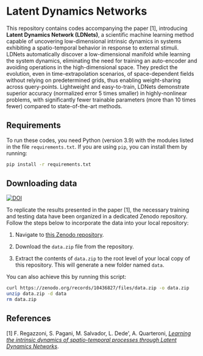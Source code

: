# Latent Dynamics Networks

This repository contains codes accompanying the paper [1], introducing **Latent Dynamics Network (LDNets)**, a scientific machine learning method capable of uncovering low-dimensional intrinsic dynamics in systems exhibiting a spatio-temporal behavior in response to external stimuli. LDNets automatically discover a low-dimensional manifold while learning the system dynamics, eliminating the need for training an auto-encoder and avoiding operations in the high-dimensional space. They predict the evolution, even in time-extrapolation scenarios, of space-dependent fields without relying on predetermined grids, thus enabling weight-sharing across query-points. Lightweight and easy-to-train, LDNets demonstrate superior accuracy (normalized error 5 times smaller) in highly-nonlinear problems, with significantly fewer trainable parameters (more than 10 times fewer) compared to state-of-the-art methods.

## Requirements

To run these codes, you need Python (version 3.9) with the modules listed in the file `requirements.txt`. If you are using `pip`, you can install them by running:
```bash
pip install -r requirements.txt
```

## Downloading data

[![DOI](https://zenodo.org/badge/DOI/10.5281/zenodo.10436827.svg)](https://doi.org/10.5281/zenodo.10436827)

To replicate the results presented in the paper [1], the necessary training and testing data have been organized in a dedicated Zenodo repository. Follow the steps below to incorporate the data into your local repository:

1. Navigate to [this Zenodo repository](https://doi.org/10.5281/zenodo.10436827).

2. Download the `data.zip` file from the repository.

3. Extract the contents of `data.zip` to the root level of your local copy of this repository. This will generate a new folder named `data`.

You can also achieve this by running this script:
```bash
curl https://zenodo.org/records/10436827/files/data.zip -o data.zip
unzip data.zip -d data
rm data.zip
```

## References

[1] F. Regazzoni, S. Pagani, M. Salvador, L. Dede', A. Quarteroni, [_Learning the intrinsic dynamics of spatio-temporal processes through Latent Dynamics Networks_](https://doi.org/10.48550/arXiv.2305.00094).